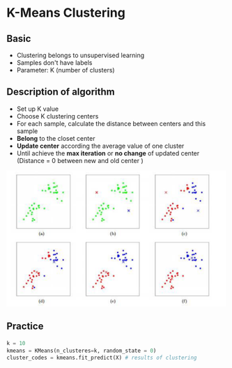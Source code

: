 # K-Means Clustering

## Basic

* Clustering belongs to unsupervised learning
* Samples don't have labels
* Parameter: K \(number of clusters\)

## Description of algorithm

* Set up K value
* Choose K clustering centers
* For each sample, calculate the distance between centers and this sample
* **Belong** to the closet center
* **Update center** according the average value of one cluster
* Until achieve the **max iteration** or **no change** of updated center \(Distance = 0 between new and old center \)

![Process of K-means Clustering](.gitbook/assets/image%20%281%29.png)

## Practice

```python
k = 10
kmeans = KMeans(n_clusteres=k, random_state = 0)
cluster_codes = kmeans.fit_predict(X) # results of clustering
```

